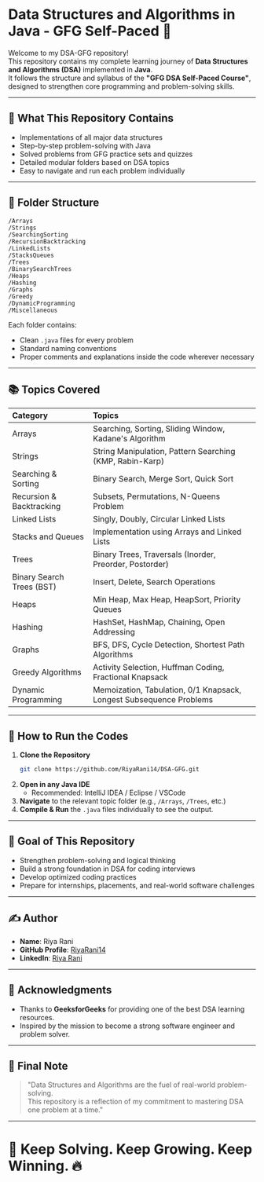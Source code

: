 # Data Structures and Algorithms in Java - GFG Self-Paced 🚀

Welcome to my DSA-GFG repository!  
This repository contains my complete learning journey of **Data Structures and Algorithms (DSA)** implemented in **Java**.  
It follows the structure and syllabus of the **"GFG DSA Self-Paced Course"**, designed to strengthen core programming and problem-solving skills.

---

## 🧠 What This Repository Contains

- Implementations of all major data structures
- Step-by-step problem-solving with Java
- Solved problems from GFG practice sets and quizzes
- Detailed modular folders based on DSA topics
- Easy to navigate and run each problem individually

---

## 🧩 Folder Structure

```
/Arrays
/Strings
/SearchingSorting
/RecursionBacktracking
/LinkedLists
/StacksQueues
/Trees
/BinarySearchTrees
/Heaps
/Hashing
/Graphs
/Greedy
/DynamicProgramming
/Miscellaneous
```

Each folder contains:
- Clean `.java` files for every problem
- Standard naming conventions
- Proper comments and explanations inside the code wherever necessary

---

## 📚 Topics Covered

| Category | Topics |
|:---|:---|
| Arrays | Searching, Sorting, Sliding Window, Kadane's Algorithm |
| Strings | String Manipulation, Pattern Searching (KMP, Rabin-Karp) |
| Searching & Sorting | Binary Search, Merge Sort, Quick Sort |
| Recursion & Backtracking | Subsets, Permutations, N-Queens Problem |
| Linked Lists | Singly, Doubly, Circular Linked Lists |
| Stacks and Queues | Implementation using Arrays and Linked Lists |
| Trees | Binary Trees, Traversals (Inorder, Preorder, Postorder) |
| Binary Search Trees (BST) | Insert, Delete, Search Operations |
| Heaps | Min Heap, Max Heap, HeapSort, Priority Queues |
| Hashing | HashSet, HashMap, Chaining, Open Addressing |
| Graphs | BFS, DFS, Cycle Detection, Shortest Path Algorithms |
| Greedy Algorithms | Activity Selection, Huffman Coding, Fractional Knapsack |
| Dynamic Programming | Memoization, Tabulation, 0/1 Knapsack, Longest Subsequence Problems |

---

## 🚀 How to Run the Codes

1. **Clone the Repository**
   ```bash
   git clone https://github.com/RiyaRani14/DSA-GFG.git
   ```
2. **Open in any Java IDE**
   - Recommended: IntelliJ IDEA / Eclipse / VSCode
3. **Navigate** to the relevant topic folder (e.g., `/Arrays`, `/Trees`, etc.)
4. **Compile & Run** the `.java` files individually to see the output.

---

## 🎯 Goal of This Repository

- Strengthen problem-solving and logical thinking
- Build a strong foundation in DSA for coding interviews
- Develop optimized coding practices
- Prepare for internships, placements, and real-world software challenges

---

## ✍️ Author

- **Name**: Riya Rani
- **GitHub Profile**: [RiyaRani14](https://github.com/RiyaRani14)
- **LinkedIn**: [Riya Rani](www.linkedin.com/in/riya-rani-330943331)

---

## 🙌 Acknowledgments

- Thanks to **GeeksforGeeks** for providing one of the best DSA learning resources.
- Inspired by the mission to become a strong software engineer and problem solver.

---

## 📣 Final Note

> "Data Structures and Algorithms are the fuel of real-world problem-solving.  
This repository is a reflection of my commitment to mastering DSA one problem at a time."

---

# 🚀 Keep Solving. Keep Growing. Keep Winning. 🔥